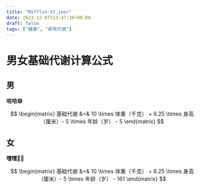 ```yaml
---
title: "Mifflin-St.jeor"
date: 2023-12-07T13:47:38+08:00
draft: false
tags: ["健康", "新陈代谢"]
---
```


# 男女基础代谢计算公式

## 男

**哈哈😄**

$$
\begin{matrix}
基础代谢 &=&
10 \times 体重（千克） + 6.25 \times 身高（厘米）- 5 \times 年龄（岁） - 5
\end{matrix}
$$

## 女

**嘿嘿🤦‍♀️**

$$
\begin{matrix}
基础代谢 &=&
10 \times 体重（千克） + 6.25 \times 身高（厘米）- 5 \times 年龄（岁） - 161
\end{matrix}
$$